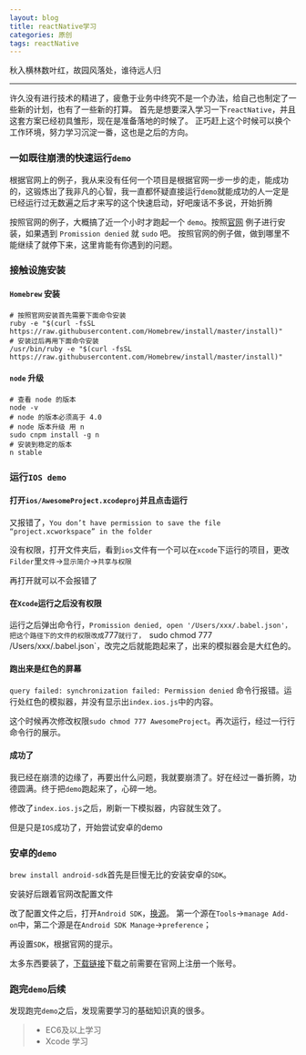 ```yaml
---
layout: blog
title: reactNative学习
categories: 原创
tags: reactNative
---
```


秋入横林数叶红，故园风落处，谁待远人归

<!--more-->

* * *

许久没有进行技术的精进了，疲惫于业务中终究不是一个办法，给自己也制定了一些新的计划，也有了一些新的打算。
首先是想要深入学习一下`reactNative`，并且这套方案已经初具雏形，现在是准备落地的时候了。
正巧赶上这个时候可以换个工作环境，努力学习沉淀一番，这也是之后的方向。

### 一如既往崩溃的快速运行`demo`

根据官网上的例子，我从来没有任何一个项目是根据官网一步一步的走，能成功的，这锻炼出了我非凡的心智，我一直都怀疑直接运行`demo`就能成功的人一定是已经运行过无数遍之后才来写的这个快速启动，好吧废话不多说，开始折腾

按照官网的例子，大概搞了近一个小时才跑起一个 `demo`。按照[官网](http://wiki.jikexueyuan.com/project/react-native/GettingStarted.html)
例子进行安装，如果遇到 `Promission denied` 就 `sudo` 吧。
按照官网的例子做，做到哪里不能继续了就停下来，这里肯能有你遇到的问题。

### 接触设施安装

#### `Homebrew` 安装

    # 按照官网安装首先需要下面命令安装
    ruby -e "$(curl -fsSL https://raw.githubusercontent.com/Homebrew/install/master/install)"
    # 安装过后再用下面命令安装
    /usr/bin/ruby -e "$(curl -fsSL https://raw.githubusercontent.com/Homebrew/install/master/install)"

#### `node` 升级

    # 查看 node 的版本
    node -v
    # node 的版本必须高于 4.0
    # node 版本升级 用 n
    sudo cnpm install -g n
    # 安装到稳定的版本
    n stable

### 运行`IOS demo`

#### 打开`ios/AwesomeProject.xcodeproj`并且点击运行

又报错了，`You don’t have permission to save the file “project.xcworkspace” in the folder`

没有权限，打开文件夹后，看到`ios`文件有一个可以在`xcode`下运行的项目，更改`Filder`里`文件`->`显示简介`->`共享与权限`

再打开就可以不会报错了

#### 在`Xcode`运行之后没有权限

运行之后弹出命令行，`Promission denied, open '/Users/xxx/.babel.json'，把这个路径下的文件的权限改成`777`就行了，
`sudo chmod 777 /Users/xxx/.babel.json`，改完之后就能跑起来了，出来的模拟器会是大红色的。

#### 跑出来是红色的屏幕

`query failed: synchronization failed: Permission denied` 命令行报错。运行处红色的模拟器，并没有显示出`index.ios.js`中的内容。

这个时候再次修改权限`sudo chmod 777 AwesomeProject`。再次运行，经过一行行命令行的展示。

#### 成功了

我已经在崩溃的边缘了，再要出什么问题，我就要崩溃了。好在经过一番折腾，功德圆满。终于把`demo`跑起来了，心碎一地。

修改了`index.ios.js`之后，刷新一下模拟器，内容就生效了。

但是只是`IOS`成功了，开始尝试安卓的demo

### 安卓的`demo`

`brew install android-sdk`首先是巨慢无比的安装安卓的`SDK`。

安装好后跟着官网改配置文件

改了配置文件之后，打开`Android SDK`，[换源](http://android-mirror.bugly.qq.com:8080/include/usage.html)。
第一个源在`Tools`->`manage Add-on`中，第二个源是在`Android SDK Manage`->`preference`；

再设置`SDK`，根据官网的提示。

太多东西要装了，[下载链接](https://cloud.genymotion.com/page/launchpad/download/)下载之前需要在官网上注册一个账号。

### 跑完`demo`后续

发现跑完`demo`之后，发现需要学习的基础知识真的很多。

> * EC6及以上学习
> * Xcode 学习
